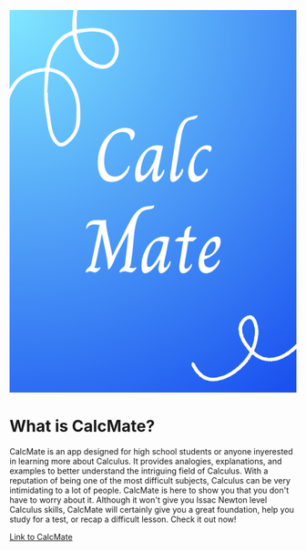 ![CalcMate Logo](/src/logo.png)

# What is CalcMate?
CalcMate is an app designed for high school students or anyone inyerested in learning more about Calculus. It provides analogies, explanations, and examples to better understand the intriguing field of Calculus. With a reputation of being one of the most difficult subjects, Calculus can be very intimidating to a lot of people. CalcMate is here to show you that you don't have to worry about it. Although it won't give you Issac Newton level Calculus skills, CalcMate will certainly give you a great foundation, help you study for a test, or recap a difficult lesson. Check it out now!

[Link to CalcMate](https://calcmate.streamlit.app/)
